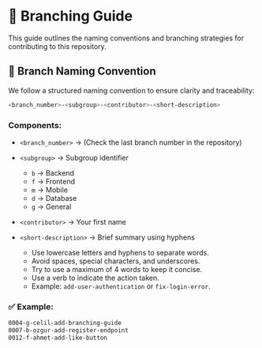 # 🌿 Branching Guide

This guide outlines the naming conventions and branching strategies for contributing to this repository.

## 🔢 Branch Naming Convention

We follow a structured naming convention to ensure clarity and traceability:

```bash
<branch_number>-<subgroup>-<contributor>-<short-description>
```

### Components:

- `<branch_number>` → (Check the last branch number in the repository)

- `<subgroup>` → Subgroup identifier 
  - `b` → Backend
  - `f` → Frontend
  - `m` → Mobile
  - `d` → Database
  - `g` → General

- `<contributor>` → Your first name 

- `<short-description>` → Brief summary using hyphens 
    - Use lowercase letters and hyphens to separate words.
    - Avoid spaces, special characters, and underscores.
    - Try to use a maximum of 4 words to keep it concise.
    - Use a verb to indicate the action taken.
    - Example: `add-user-authentication` or `fix-login-error`.

### ✅ Example:

```bash
0004-g-celil-add-branching-guide
0007-b-ozgur-add-register-endpoint
0012-f-ahmet-add-like-button
```